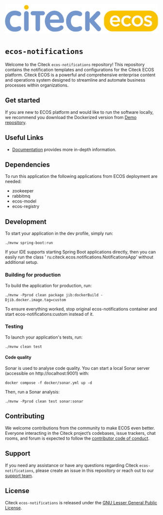 ![Citeck ECOS Logo](https://raw.githubusercontent.com/Citeck/ecos-ui/develop/public/img/logo/ecos-logo.png)

# `ecos-notifications`

Welcome to the Citeck `ecos-notifications` repository! This repository contains the notification templates and
configurations for the Citeck ECOS platform. Citeck ECOS is a powerful and comprehensive enterprise content and
operations system designed to streamline and automate business processes within organizations.

## Get started

If you are new to ECOS platform and would like to run the software locally, we recommend you download the Dockerized
version from [Demo repository](https://github.com/Citeck/ecos-community-demo).

## Useful Links

- [Documentation](https://citeck-ecos.readthedocs.io/ru/latest/index.html) provides more in-depth information.

## Dependencies

To run this application the following applications from ECOS deployment are needed:

* zookeeper
* rabbitmq
* ecos-model
* ecos-registry

## Development

To start your application in the dev profile, simply run:

```
./mvnw spring-boot:run
```

If your IDE supports starting Spring Boot applications directly, then you can easily run the class '
ru.citeck.ecos.notifications.NotificationsApp' without additional setup.

### Building for production

To build the application for production, run:

```
./mvnw -Pprod clean package jib:dockerBuild -Djib.docker.image.tag=custom 
```

To ensure everything worked, stop original ecos-notifications container and start ecos-notifications:custom instead of
it.

### Testing

To launch your application's tests, run:

```
./mvnw clean test
```

#### Code quality

Sonar is used to analyse code quality. You can start a local Sonar server (accessible on http://localhost:9001) with:

```
docker compose -f docker/sonar.yml up -d
```

Then, run a Sonar analysis:

```
./mvnw -Pprod clean test sonar:sonar
```

## Contributing

We welcome contributions from the community to make ECOS even better. Everyone interacting in the Citeck project’s
codebases, issue trackers, chat rooms, and forum is expected to follow
the [contributor code of conduct](https://github.com/rubygems/rubygems/blob/master/CODE_OF_CONDUCT.md).

## Support

If you need any assistance or have any questions regarding Citeck `ecos-notifications`, please create an issue in this
repository or reach out to our [support team](mailto:support@citeck.ru).

## License

Citeck `ecos-notifications` is released under the [GNU Lesser General Public License](LICENSE).
